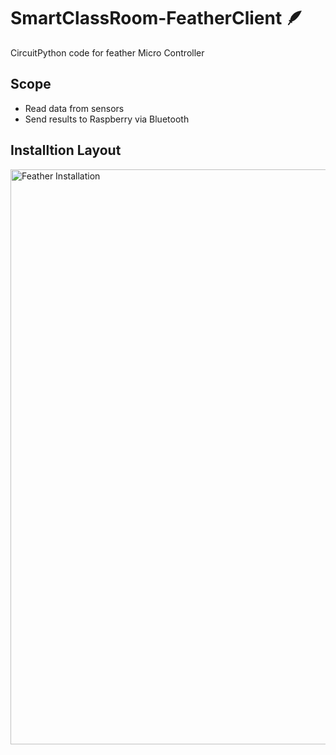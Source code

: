 # SmartClassRoom-FeatherClient 🪶
CircuitPython code for feather Micro Controller

## Scope
- Read data from sensors
- Send results to Raspberry via Bluetooth

## Installtion Layout
<img src="https://user-images.githubusercontent.com/32195170/166080798-bac1bf78-f94e-4dd7-bf09-a7a6871d9743.png" width=920 height="auto" alt="Feather Installation" title="Feather Installtion" />

